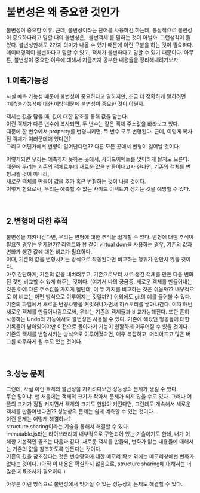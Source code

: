 # 불변성은 왜 중요한 것인가

불변성이 중요한 이유.
근데, 불변성이라는 단어를 사용하긴 하는데, 통상적으로 불변성이 중요하다라고 말할 때의 불변성은,
'불변객체'를 말하는 것이 아닐까. 그런생각이 들었다.
불변성만해도 2가지 의미가 나올 수 있기 때문에 이런 구분을 하는 것이 필요하다.  
데이터영역이 불변하다고 말할 수 있고, 객체가 불변하다고 말할 수 있기 때문이다.
아무튼, 불변성이 중요한 이유에 대해서 지금까지 공부한 내용들을 정리해내려가보자.

## 1.예측가능성

사실 예측 가능성 때문에 불변성이 중요하다고 말하지만, 조금 더 정확하게 말하려면  
'예측불가능성에 대한 예방'때문에 불변성이 중요한 것이 아닐까.

객체는 값을 담을 때, 값에 대한 참조를 통해 값을 담는다.  
이런 객체가 다른 변수에 복사되면, 두 변수는 같은 객체 주소값을 바라보고 있다.  
때문에 한 변수에서 property를 변형시키면, 두 변수 모두 변형된다.
근데, 이렇게 복사된 객체가 여러군데에 있다면?  
그리고 어딘가에서 변형이 일어난다면??
다른 모든 곳에서 변형이 일어날 것이다.

이렇게되면 우리는 예측하지 못하는 곳에서, 사이드이펙트를 맞이하게 될지도 모른다.  
때문에 우리는 기존의 객체로부터 새로운 값을 만들어내고자 한다면,
기존의 객체를 변형시킬 것이 아니라,  
새로운 객체를 만들어 값을 추가 혹은 변형하는 것이 나을 것이다.  
이렇게 함으로써, 우리는 예측할 수 없는 사이드 이펙트가 생기는 것을 예방할 수 있다.

<br>

## 2.변형에 대한 추적

불변성을 지켜나간다면, 우리는 변형에 대한 추적을 쉽게할 수 있다.
변형에 대한 추적이 필요한 경우는 언제인가? 리액트와 뷰 같이 virtual dom을 사용하는 경우,
기존의 값과 변화가 생긴 값에 대한 비교가 필요하다.  
이때, 기존의 값을 변형시키는 방식으로 작동된다면 비교하는 행위가 만만치 않을 것이다.  
아주 간단하게, 기존의 값을 내버려두고, 기존으로부터 새로 생긴 객체를 만든 다음 변화된 것만 비교할 수 있게 해주는 것이다.
(여기서 나의 궁금증. 새로운 객체를 만들어내는 것은 아예 다른 주소값을 가지게 될텐데, 이 두 가지를 비교하는 것은 쉬울까?? 내부적으로 이 비교는 어떤 방식으로 이루어지는 것일까? )
이외에도 git의 예를 들어볼 수 있다. 기존의 파일에서 새로운 변경사항을 커밋해나가면서 히스토리를 쌓아나간다. 이때 매번 새로운 객체를 만들어나감으로써, 우리는 기존의 객체들과 비교가능해진다.
또한 흔히 사용하는 Undo의 기능에서도 불변성은 사용될 수 있다. 기존에 해왔던 행동들에 대한 기록들이 남아있어야만 이전으로 돌아가기 기능이 원활하게 이루어질 수 있을 것이다. 기존의 객체를 변형시키는 방식으로 이루어졌다면, 매우 복잡하고, 머리아프고 많은 버그를 마주하게 될 수도 있는 것이다.

<br>

## 3.성능 문제

그런데, 사실 이런 객체의 불변성을 지키려다보면 성능상의 문제가 생길 수 있다.  
무슨 말이냐. 맨 처음에는 객체의 크기가 작아서 문제가 되지 않을 수도 있다.
그러나 어플의 크기가 점점 커지면서 객체의 크기도 한없이 커진다면, 그런데도 계속해서 새로운 객체를 만들어낸다면??
성능상의 문제는 쉽게 예측할 수 있는 것이다.  
이런 문제는 어떻게 해결하나?  
structure sharing이라는 기술을 통해서 해결할 수 있다.  
immutable.js라는 라이브러리에 내부적으로 구현되어 있는 기술이기도 한데,
내가 이해한 기본적인 골조는 다음과 같다. 새로운 객체를 만들되, 변화가 없는 내용들에 대해서는 기존의 값을 참조하도록 만든다는 것이다.  
기존의 값을 참조한다는 것은 변수영역에 대한 메모리 확보 외에는 메모리상에선 변화가 없다는 것이다.
(아직 이 내용은 확실하지 않음으로, structure sharing에 대해서는 더 많은 자료조사가 필요하다.)

아무튼 이런 방식으로 불변성에서 빚어질 수 있는 성능상의 문제도 해결할 수 있다.
